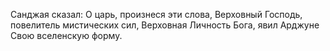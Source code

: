 Санджая сказал: О царь, произнеся эти слова, Верховный Господь, повелитель мистических сил, Верховная Личность Бога, явил Арджуне Свою вселенскую форму.